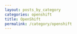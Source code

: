 ```yaml
---
layout: posts_by_category
categories: openshift
title: OpenShift
permalink: /category/openshift
---
```

